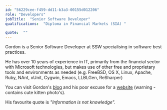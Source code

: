 ```yaml
---
id: "56229cee-f459-dd11-b3a3-00155d012206"
role: "Developers"
jobTitle:  "Senior Software Developer"
qualifications:  "Diploma in Financial Markets (SIA) "

quote:  ""
---
```


Gordon is a Senior Software Developer at SSW specialising in software best practices.

He has over 10 years of experience in IT, primarily from the financial sector with Microsoft technologies, but makes use of other free and proprietary tools and environments as needed (e.g. FreeBSD, OS X, Linux, Apache, Ruby, NAnt, xUnit, Cygwin, Emacs, LLBLGen, ReSharper)

You can visit Gordon's [blog](http://www.informationisnotknowledge.com/) and his poor excuse for a [website](http://www.gordonhartley.com/) (warning - contains cute kitten photo's).

His favourite quote is *"Information is not knowledge".*